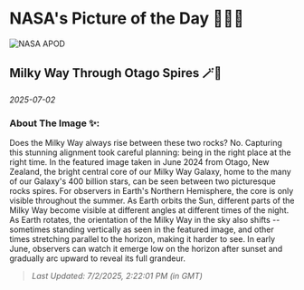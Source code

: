 
# NASA's Picture of the Day 🧑‍🚀💫

  ![NASA APOD](https://apod.nasa.gov/apod/image/2507/MwSpires_Chay_1874.jpg)
  
  ## Milky Way Through Otago Spires 🪄🌌
  
  _2025-07-02_
  
  ### About The Image ✨: 
  
  Does the Milky Way always rise between these two rocks? No. Capturing this stunning alignment took careful planning: being in the right place at the right time. In the featured image taken in June 2024 from Otago, New Zealand, the bright central core of our Milky Way Galaxy, home to the many of our Galaxy's 400 billion stars, can be seen between two picturesque rocks spires.  For observers in Earth's Northern Hemisphere, the core is only visible throughout the summer. As Earth orbits the Sun, different parts of the Milky Way become visible at different angles at different times of the night. As Earth rotates, the orientation of the Milky Way in the sky also shifts -- sometimes standing vertically as seen in the featured image, and other times stretching parallel to the horizon, making it harder to see. In early June, observers can watch it emerge low on the horizon after sunset and gradually arc upward to reveal its full grandeur.
  
  
  
  > _Last Updated: 7/2/2025, 2:22:01 PM (in GMT)_
  